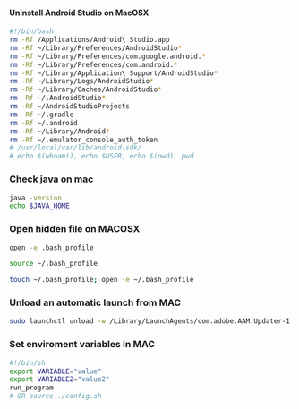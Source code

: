 #### Uninstall Android Studio on MacOSX
```bash
#!/bin/bash
rm -Rf /Applications/Android\ Studio.app
rm -Rf ~/Library/Preferences/AndroidStudio*
rm -Rf ~/Library/Preferences/com.google.android.*
rm -Rf ~/Library/Preferences/com.android.*
rm -Rf ~/Library/Application\ Support/AndroidStudio*
rm -Rf ~/Library/Logs/AndroidStudio*
rm -Rf ~/Library/Caches/AndroidStudio*
rm -Rf ~/.AndroidStudio*
rm -Rf ~/AndroidStudioProjects
rm -Rf ~/.gradle
rm -Rf ~/.android
rm -Rf ~/Library/Android*
rm -Rf ~/.emulator_console_auth_token
# /usr/local/var/lib/android-sdk/
# echo $(whoami), echo $USER, echo $(pwd), pwd
```

### Check java on mac
```bash
java -version
echo $JAVA_HOME
```
### Open hidden file on MACOSX
```bash
open -e .bash_profile

source ~/.bash_profile

touch ~/.bash_profile; open -e ~/.bash_profile
```
### Unload an automatic launch from MAC
```bash
sudo launchctl unload -w /Library/LaunchAgents/com.adobe.AAM.Updater-1.0.plist
```

### Set enviroment variables in MAC
```bash
#!/bin/sh
export VARIABLE="value" 
export VARIABLE2="value2"
run_program
# OR source ./config.sh
````

